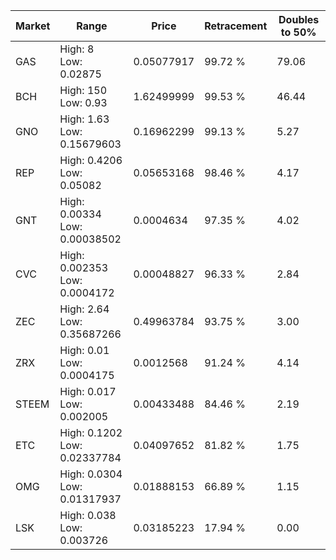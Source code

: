 | Market | Range | Price| Retracement | Doubles to 50% |
| --- | --- | --- | --- | --- |
| GAS | High: 8<br />Low: 0.02875 | 0.05077917 | 99.72 % | 79.06 |
| BCH | High: 150<br />Low: 0.93 | 1.62499999 | 99.53 % | 46.44 |
| GNO | High: 1.63<br />Low: 0.15679603 | 0.16962299 | 99.13 % | 5.27 |
| REP | High: 0.4206<br />Low: 0.05082 | 0.05653168 | 98.46 % | 4.17 |
| GNT | High: 0.00334<br />Low: 0.00038502 | 0.0004634 | 97.35 % | 4.02 |
| CVC | High: 0.002353<br />Low: 0.0004172 | 0.00048827 | 96.33 % | 2.84 |
| ZEC | High: 2.64<br />Low: 0.35687266 | 0.49963784 | 93.75 % | 3.00 |
| ZRX | High: 0.01<br />Low: 0.0004175 | 0.0012568 | 91.24 % | 4.14 |
| STEEM | High: 0.017<br />Low: 0.002005 | 0.00433488 | 84.46 % | 2.19 |
| ETC | High: 0.1202<br />Low: 0.02337784 | 0.04097652 | 81.82 % | 1.75 |
| OMG | High: 0.0304<br />Low: 0.01317937 | 0.01888153 | 66.89 % | 1.15 |
| LSK | High: 0.038<br />Low: 0.003726 | 0.03185223 | 17.94 % | 0.00 |

